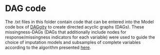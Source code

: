 # DAG code
The .txt files in this folder contain code that can be entered into the Model code box of [DAGgity](https://www.dagitty.net/) to create directed acyclic graphs (DAGs). These missingness-DAGs (DAGs that additionally include nodes for response/missingness indicators for each variable) were used to guide the choice of imputation models and subsamples of complete variables according to the algorithm presented [here](https://arxiv.org/abs/2503.24035). 